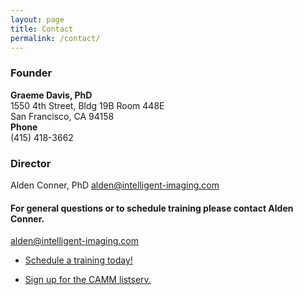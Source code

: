 ```yaml
---
layout: page
title: Contact
permalink: /contact/
---
```


### Founder

**Graeme Davis, PhD**  
1550 4th Street, Bldg 19B Room 448E  
San Francisco, CA 94158  
**Phone**  
(415) 418-3662


### Director

Alden Conner, PhD
<alden@intelligent-imaging.com>




#### For general questions or to schedule training please contact Alden Conner.

<alden@intelligent-imaging.com>

* <a href="http://goo.gl/forms/rQKQRN8vFw">Schedule a training today!</a>

* <a href="http://goo.gl/forms/opIkn1QNlwLePEZz2">Sign up for the CAMM listserv.</a>



